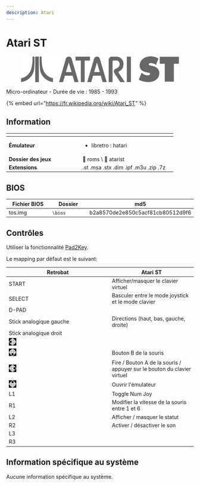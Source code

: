 ```yaml
---
description: Atari
---
```


# Atari ST

<div align="left">

<figure><img src="https://raw.githubusercontent.com/fabricecaruso/es-theme-carbon/52ff37c9e265587d006945a2ba695b5a962b3a3d/art/logos/atarist.svg" alt=""><figcaption></figcaption></figure>

</div>

Micro-ordinateur - Durée de vie : 1985 - 1993

{% embed url="https://fr.wikipedia.org/wiki/Atari_ST" %}

## Information

<table data-header-hidden><thead><tr><th width="184"></th><th></th><th data-hidden></th></tr></thead><tbody><tr><td><strong>Émulateur</strong></td><td><ul><li>libretro : hatari</li></ul></td><td></td></tr><tr><td><strong>Dossier des jeux</strong></td><td><span data-gb-custom-inline data-tag="emoji" data-code="1f4c1">📁</span> roms \ <span data-gb-custom-inline data-tag="emoji" data-code="1f4c2">📂</span> atarist</td><td></td></tr><tr><td><strong>Extensions</strong></td><td>.st .msa .stx .dim .ipf .m3u .zip .7z</td><td></td></tr></tbody></table>

## BIOS

<table><thead><tr><th width="193">Fichier BIOS</th><th width="142.03610108303252">Dossier</th><th>md5</th></tr></thead><tbody><tr><td>tos.img</td><td><code>\bios</code></td><td>b2a8570de2e850c5acf81cb80512d9f6</td></tr></tbody></table>

## Contrôles

Utiliser la fonctionnalité [Pad2Key](../../../../controleurs/pad2key.md).

Le mapping par défaut est le suivant:

<table><thead><tr><th width="263">Retrobat</th><th>Atari ST</th></tr></thead><tbody><tr><td>START</td><td>Afficher/masquer le clavier virtuel</td></tr><tr><td>SELECT</td><td>Basculer entre le mode joystick et le mode clavier</td></tr><tr><td>D-PAD</td><td></td></tr><tr><td>Stick analogique gauche</td><td>Directions (haut, bas, gauche, droite)</td></tr><tr><td>Stick analogique droit</td><td></td></tr><tr><td><img src="../../../../.gitbook/assets/image (32).png" alt=""></td><td></td></tr><tr><td><img src="../../../../.gitbook/assets/image (19).png" alt=""></td><td>Bouton B de la souris</td></tr><tr><td><img src="../../../../.gitbook/assets/image (6).png" alt=""></td><td>Fire / Bouton A de la souris / appuyer sur le bouton du clavier virtuel</td></tr><tr><td><img src="../../../../.gitbook/assets/image (34).png" alt=""></td><td>Ouvrir l'émulateur</td></tr><tr><td>L1</td><td>Toggle Num Joy</td></tr><tr><td>R1</td><td>Modifier la vitesse de la souris entre 1 et 6</td></tr><tr><td>L2</td><td>Afficher / masquer le statut</td></tr><tr><td>R2</td><td>Activer / désactiver le son</td></tr><tr><td>L3</td><td></td></tr><tr><td>R3</td><td></td></tr></tbody></table>

## Information spécifique au système

Aucune information spécifique au système.
